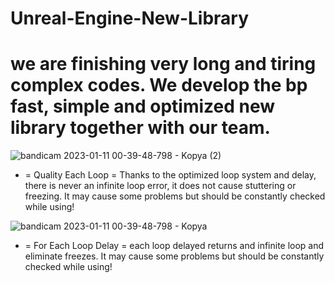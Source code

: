 # Unreal-Engine-New-Library
we are finishing very long and tiring complex codes. We develop the bp fast, simple and optimized new library together with our team.
=========================================================================================================================================================================
![bandicam 2023-01-11 00-39-48-798 - Kopya (2)](https://user-images.githubusercontent.com/112575364/211668188-45f8ddfa-f24e-4d37-9e5c-9c2246cf6024.png) 

* = Quality Each Loop = Thanks to the optimized loop system and delay, there is never an infinite loop error, it does not cause stuttering or freezing. It may cause some problems but should be constantly checked while using! 

![bandicam 2023-01-11 00-39-48-798 - Kopya](https://user-images.githubusercontent.com/112575364/211670343-f681f0c6-498c-4827-bd1b-d08055dedbd0.png)
* = For Each Loop Delay = each loop delayed returns and infinite loop and eliminate freezes. It may cause some problems but should be constantly checked while using!
